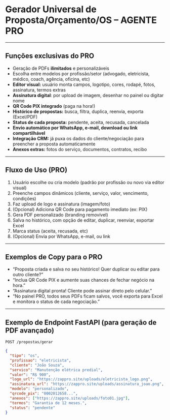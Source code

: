 # Gerador Universal de Proposta/Orçamento/OS – AGENTE PRO

---

## Funções exclusivas do PRO

- Geração de PDFs **ilimitados** e personalizáveis
- Escolha entre modelos por profissão/setor (advogado, eletricista, médico, coach, agência, oficina, etc)
- **Editor visual:** usuário monta campos, logotipo, cores, rodapé, fotos, assinatura, termos extras
- **Assinatura digital**: por upload de imagem, desenhar no painel ou digitar nome
- **QR Code PIX integrado** (paga na hora!)
- **Histórico de propostas:** busca, filtra, duplica, reenvia, exporta (Excel/PDF)
- **Status de cada proposta:** pendente, aceita, recusada, cancelada
- **Envio automático por WhatsApp, e-mail, download ou link compartilhável**
- **Integração CRM:** já puxa os dados do cliente/negociação para preencher a proposta automaticamente
- **Anexos extras:** fotos do serviço, documentos, contratos, recibo

---

## Fluxo de Uso (PRO)

1. Usuário escolhe ou cria modelo (padrão por profissão ou novo via editor visual)
2. Preenche campos dinâmicos (cliente, serviço, valor, vencimento, condições)
3. Faz upload de logo e assinatura (imagem/foto)
4. (Opcional) Adiciona QR Code para pagamento imediato (ex: PIX)
5. Gera PDF personalizado (branding removível)
6. Salva no histórico, com opção de editar, duplicar, reenviar, exportar Excel
7. Marca status (aceita, recusada, etc)
8. (Opcional) Envia por WhatsApp, e-mail, ou link

---

## Exemplos de Copy para o PRO

- “Proposta criada e salva no seu histórico! Quer duplicar ou editar para outro cliente?”
- “Inclua QR Code PIX e aumente suas chances de fechar negócio na hora.”
- “Assinatura digital pronta! Cliente pode assinar direto pelo celular.”
- “No painel PRO, todos seus PDFs ficam salvos, você exporta para Excel e monitora o status de cada negociação.”

---

## Exemplo de Endpoint FastAPI (para geração de PDF avançado)

`POST /propostas/gerar`

```json
{
  "tipo": "os",
  "profissao": "eletricista",
  "cliente": "João Souza",
  "servico": "Manutenção elétrica predial",
  "valor": "R$ 900",
  "logo_url": "https://zappro.site/uploads/eletricista_logo.png",
  "assinatura_url": "https://zappro.site/uploads/assinatura_joao.png",
  "modelo": "personalizado",
  "qrcode_pix": "0002012658...",
  "anexos": ["https://zappro.site/uploads/foto01.jpg"],
  "termos": "Garantia de 12 meses.",
  "status": "pendente"
}

